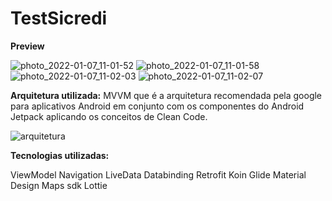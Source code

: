 # TestSicredi

**Preview**

![photo_2022-01-07_11-01-52](https://user-images.githubusercontent.com/23081846/148554801-c7d6dac7-cb4d-4448-9fab-57796374ed62.jpg)
![photo_2022-01-07_11-01-58](https://user-images.githubusercontent.com/23081846/148554827-26a0396a-6d6b-4bf1-82f5-215c0cad16a9.jpg)
![photo_2022-01-07_11-02-03](https://user-images.githubusercontent.com/23081846/148554835-1797ab94-d758-4698-a966-f6fb9d835711.jpg)
![photo_2022-01-07_11-02-07](https://user-images.githubusercontent.com/23081846/148554844-d0283625-3700-445f-a8d0-4a3b6199cc58.jpg)


**Arquitetura utilizada:** MVVM que é  a arquitetura recomendada pela google para aplicativos Android em conjunto com os componentes do Android Jetpack aplicando os conceitos de Clean Code.

![arquitetura](https://user-images.githubusercontent.com/23081846/148555169-6535521c-843f-415c-b5ad-55f5ba3c1b95.png)


**Tecnologias utilizadas:**

ViewModel
Navigation
LiveData
Databinding
Retrofit
Koin
Glide
Material Design
Maps sdk
Lottie
